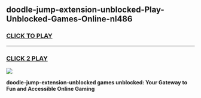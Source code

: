 
## doodle-jump-extension-unblocked-Play-Unblocked-Games-Online-nl486
<h3>
<a href="https://premium76.site?title=doodle-jump-extension-unblocked&ref=25A">CLICK TO PLAY</a></h3>
<hr>

<h3>
<a href="https://premium76.site?title=doodle-jump-extension-unblocked&ref=25A">CLICK 2 PLAY</a>
  
</h3>

<a href="https://premium76.site?title=doodle-jump-extension-unblocked&ref=25A"><img src="https://clearcache.store/games.png"></a>


**doodle-jump-extension-unblocked games unblocked: Your Gateway to Fun and Accessible Online Gaming**
